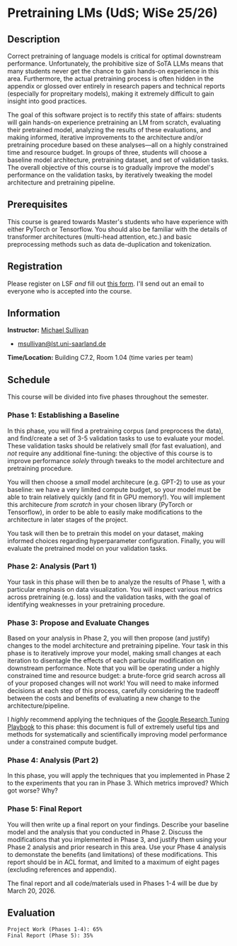 # Pretraining LMs (UdS; WiSe 25/26)

## Description

Correct pretraining of language models is critical for optimal downstream performance. Unfortunately, the prohibitive size of SoTA LLMs means that many students never get the chance to gain hands-on experience in this area. Furthermore, the actual pretraining process is often hidden in the appendix or glossed over entirely in research papers and technical reports (especially for propreitary models), making it extremely difficult to gain insight into good practices.

The goal of this software project is to rectify this state of affairs: students will gain hands-on experience pretraining an LM from scratch, evaluating their pretrained model, analyzing the results of these evaluations, and making informed, iterative improvements to the architecture and/or pretraining procedure based on these analyses&mdash;all on a highly constrained time and resource budget. In groups of three, students will choose a baseline model architecture, pretraining dataset, and set of validation tasks. The overall objective of this course is to gradually improve the model's performance on the validation tasks, by iteratively tweaking the model architecture and pretraining pipeline.

## Prerequisites

This course is geared towards Master's students who have experience with either PyTorch or Tensorflow. You should also be familiar with the details of transformer architectures (multi-head attention, etc.) and basic preprocessing methods such as data de-duplication and tokenization.

## Registration

Please register on LSF *and* fill out [this form](https://docs.google.com/forms/d/e/1FAIpQLScmdvKL0QTbbhuEHq0gOJl94wtelkGvlIgduxqyEm6jrEtXVQ/viewform?usp=dialog). I'll send out an email to everyone who is accepted into the course. 

## Information

**Instructor:** [Michael Sullivan](https://mjs227.github.io/home/)
- msullivan@lst.uni-saarland.de

**Time/Location:** Building C7.2, Room 1.04 (time varies per team) 

## Schedule

This course will be divided into five phases throughout the semester.

### Phase 1: Establishing a Baseline

In this phase, you will find a pretraining corpus (and preprocess the data), and find/create a set of 3-5 validation tasks to use to evaluate your model. These validation tasks should be relatively small (for fast evaluation), and *not* require any additional fine-tuning: the objective of this course is to improve performance *solely* through tweaks to the model architecture and pretraining procedure.

You will then choose a *small* model architecure (e.g. GPT-2) to use as your baseline: we have a very limited compute budget, so your model must be able to train relatively quickly (and fit in GPU memory!). You will implement this architecure *from scratch* in your chosen library (PyTorch or Tensorflow), in order to be able to easily make modifications to the architecture in later stages of the project.

You task will then be to pretrain this model on your dataset, making informed choices regarding hyperparameter configuration. Finally, you will evaluate the pretrained model on your validation tasks.

### Phase 2: Analysis (Part 1)

Your task in this phase will then be to analyze the results of Phase 1, with a particular emphasis on data visualization. You will inspect various metrics across pretraining (e.g. loss) and the validation tasks, with the goal of identifying weaknesses in your pretraining procedure.

### Phase 3: Propose and Evaluate Changes

Based on your analysis in Phase 2, you will then propose (and justify) changes to the model architecture and pretraining pipeline. Your task in this phase is to iteratively improve your model, making small changes at each iteration to disentagle the effects of each particular modification on downstream performance. Note that you will be operating under a highly constrained time and resource budget: a brute-force grid search across all of your proposed changes will not work! You will need to make informed decisions at each step of this process, carefully considering the tradeoff between the costs and benefits of evaluating a new change to the architecture/pipeline.

I *highly* recommend applying the techniques of the [Google Research Tuning Playbook](https://github.com/google-research/tuning_playbook) to this phase: this document is full of extremely useful tips and methods for systematically and scientifically improving model performance under a constrained compute budget.

### Phase 4: Analysis (Part 2)

In this phase, you will apply the techniques that you implemented in Phase 2 to the experiments that you ran in Phase 3. Which metrics improved? Which got worse? Why?

### Phase 5: Final Report

You will then write up a final report on your findings. Describe your baseline model and the analysis that you conducted in Phase 2. Discuss the modifications that you implemented in Phase 3, and justify them using your Phase 2 analysis and prior research in this area. Use your Phase 4 analysis to demonstate the benefits (and limitations) of these modifications. This report should be in ACL format, and limited to a maximum of eight pages (excluding references and appendix).

The final report and all code/materials used in Phases 1-4 will be due by March 20, 2026.

## Evaluation

```
Project Work (Phases 1-4): 65%
Final Report (Phase 5): 35%
```
